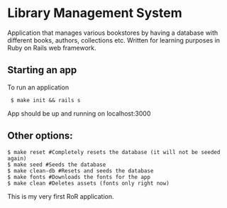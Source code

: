 # Library Management System
Application that manages various bookstores by having a database with different books, authors, collections etc.
Written for learning purposes in Ruby on Rails web framework.

## Starting an app

To run an application
```shell
 $ make init && rails s
```
App should be up and running on localhost:3000

## Other options:

```shell
$ make reset #Completely resets the database (it will not be seeded again)
$ make seed #Seeds the database
$ make clean-db #Resets and seeds the database
$ make fonts #Downloads the fonts for the app
$ make clean #Deletes assets (fonts only right now)
```

This is my very first RoR application.
